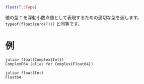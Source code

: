 ```julia
float(T::Type)
```

値の型 `T` を浮動小数点値として表現するための適切な型を返します。`typeof(float(zero(T)))` と同等です。

# 例

```jldoctest
julia> float(Complex{Int})
ComplexF64 (alias for Complex{Float64})

julia> float(Int)
Float64
```
